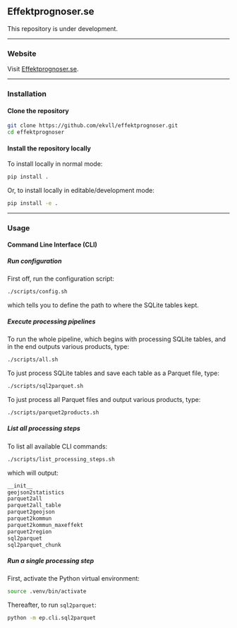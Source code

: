 ## Effektprognoser.se

This repository is under development.

---

### Website

Visit [Effektprognoser.se](https://effektprognoser.se/).

---

### Installation

#### Clone the repository

```bash
git clone https://github.com/ekvll/effektprognoser.git
cd effektprognoser
```

#### Install the repository locally

To install locally in normal mode:

```bash
pip install .
```

Or, to install locally in editable/development mode:

```bash
pip install -e .
```

---

### Usage

#### Command Line Interface (CLI)

##### Run configuration

First off, run the configuration script:

```bash
./scripts/config.sh
```

which tells you to define the path to where the SQLite tables kept.

##### Execute processing pipelines

To run the whole pipeline, which begins with processing SQLite tables, and in the end outputs various products, type:

```bash
./scripts/all.sh
```

To just process SQLite tables and save each table as a Parquet file, type:

```bash
./scripts/sql2parquet.sh
```

To just process all Parquet files and output various products, type:

```bash
./scripts/parquet2products.sh
```

##### List all processing steps

To list all available CLI commands:

```bash
./scripts/list_processing_steps.sh
```

which will output:

```bash
__init__
geojson2statistics
parquet2all
parquet2all_table
parquet2geojson
parquet2kommun
parquet2kommun_maxeffekt
parquet2region
sql2parquet
sql2parquet_chunk
```

##### Run a single processing step

First, activate the Python virtual environment:

```bash
source .venv/bin/activate
```

Thereafter, to run `sql2parquet`:

```bash
python -m ep.cli.sql2parquet
```
